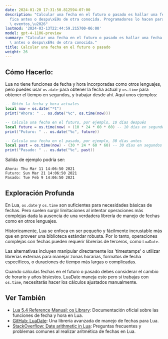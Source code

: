```yaml
---
date: 2024-01-20 17:31:50.812594-07:00
description: "Calcular una fecha en el futuro o pasado es hallar una fecha espec\xED\
  fica antes o despu\xE9s de otra conocida. Programadores lo hacen para gestionar\
  \ eventos,\u2026"
lastmod: '2024-03-13T22:44:59.215700-06:00'
model: gpt-4-1106-preview
summary: "Calcular una fecha en el futuro o pasado es hallar una fecha espec\xEDfica\
  \ antes o despu\xE9s de otra conocida."
title: Calcular una fecha en el futuro o pasado
weight: 26
---
```


## Cómo Hacerlo:
Lua no tiene funciones de fecha y hora incorporadas como otros lenguajes, pero puedes usar `os.date` para obtener la fecha actual y `os.time` para obtener el tiempo en segundos, y trabajar desde ahí. Aquí unos ejemplos:

```Lua
-- Obtén la fecha y hora actuales
local now = os.date("*t")    
print("Ahora: " .. os.date("%c", os.time(now)))

-- Calcula una fecha en el futuro, por ejemplo, 10 días después
local future = os.time(now) + (10 * 24 * 60 * 60) -- 10 días en segundos
print("Futuro: " .. os.date("%c", future))

-- Calcula una fecha en el pasado, por ejemplo, 30 días antes
local past = os.time(now) - (30 * 24 * 60 * 60) -- 30 días en segundos
print("Pasado: " .. os.date("%c", past))
```

Salida de ejemplo podría ser:
```
Ahora: Thu Mar 11 14:06:50 2021
Futuro: Sun Mar 21 14:06:50 2021
Pasado: Tue Feb 9 14:06:50 2021
```

## Exploración Profunda
En Lua, `os.date` y `os.time` son suficientes para necesidades básicas de fechas. Pero suelen surgir limitaciones al intentar operaciones más complejas dada la ausencia de una verdadera librería de manejo de fechas como en otros lenguajes.

Historicamente, Lua se enfoca en ser pequeño y fácilmente incrustable más que en proveer una biblioteca estándar robusta. Por lo tanto, operaciones complejas con fechas pueden requerir librerías de terceros, como `LuaDate`.

Las alternativas incluyen manipular directamente los 'timestamps' o utilizar librerías externas para manejar zonas horarias, formatos de fecha específicos, o duraciones de tiempo más largas o complicadas.

Cuando calculas fechas en el futuro o pasado debes considerar el cambio de horario y años bisiestos. LuaDate maneja esto pero si trabajas con `os.time`, necesitarás hacer los cálculos ajustados manualmente.

## Ver También
- [Lua 5.4 Reference Manual: os Library](https://www.lua.org/manual/5.4/manual.html#6.9): Documentación oficial sobre las funciones de fecha y hora en Lua.
- [GitHub: LuaDate](https://github.com/Tieske/date): Una librería avanzada de manejo de fechas para Lua.
- [StackOverflow: Date arithmetic in Lua](https://stackoverflow.com/questions/3554315/date-arithmetic-in-lua): Preguntas frecuentes y problemas comunes al realizar aritmética de fechas en Lua.
